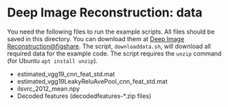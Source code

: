 # Deep Image Reconstruction: data

You need the following files to run the example scripts.
All files should be saved in this directory.
You can download them at [Deep Image Reconstruction@figshare](https://figshare.com/articles/Deep_Image_Reconstruction/7033577).
The script, `downloaddata.sh`, will download all required data for the example code. The script requires the `unzip` command (for Ubuntu `apt install unzip`).

- estimated_vgg19_cnn_feat_std.mat
- estimated_vgg19LeakyReluAvePool_cnn_feat_std.mat
- ilsvrc_2012_mean.npy
- Decoded features (decodedfeatures-*.zip files)
